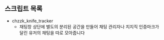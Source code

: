 ## 스크립트 목록

- chzzk_knife_tracker
  - 채팅창 상단에 별도의 분리된 공간을 만들어 채팅 관리자나 치지직 인증마크가 달린 유저의 채팅을 따로 모아줍니다
